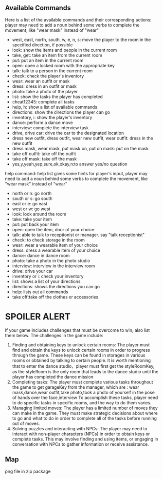 ## Available Commands
Here is a list of the available commands and their corresponding actions:
player may need to add a noun behind some verbs to complete the movement, like "wear mask" instead of "wear"
- west, east, north, south, w, e, n, s: move the player to the room in the specified direction, if possible
- look: show the items and people in the current room
- take, get: take an item from the current room
- put: put an item in the current room
- open: open a locked room with the appropriate key
- talk: talk to a person in the current room
- check: check the player's inventory
- wear: wear an outfit or mask
- dress: dress in an outfit or mask
- photo: take a photo of the player
- list: show the tasks the player has completed
- cheat12345: complete all tasks
- help, h: show a list of available commands
- directions: show the directions the player can go
- inventory, i: show the player's inventory
- dance: perform a dance move
- interview: complete the interview task
- drive, drive car: drive the car to the designated location
- dress new outfit, dress outfit, wear new outfit, wear outfit: dress in the new outfit
- dress mask, wear mask, put mask on, put on mask: put on the mask
- take off outfit: take off the outfit
- take off mask: take off the mask
- yes,y,yeah,yep,sure,ok,okay,n:to answer yes/no question

help command:
help list gives some hints for player's input, player may need to add a noun behind some verbs to complete the movement,
like "wear mask" instead of "wear"
- north or n: go north
- south or s: go south
- east or e: go east
- west or w: go west
- look: look around the room
- take: take your item
- put: put back your item
- open: open the item, door of your choice
- talk: able to talk to receptionist or manager. say "talk receptionist"
- check: to check storage in the room
- wear: wear a wearable item of your choice
- dress: dress a wearable item of your choice
- dance: dance in dance room
- photo: take a photo in the photo studio
- interview: interview in the interview room
- drive: drive your car
- inventory or i: check your inventory
- list: shows a list of your directions
- directions: shows the directions you can go
- help: lists out all commands
- take off:take off the clothes or accessories

# SPOILER ALERT

If your game includes challenges that must be overcome to win, also list them below.
The challenges in the game include:

1. Finding and obtaining keys to unlock certain rooms:
The player must find and obtain the keys to unlock certain rooms in order to progress through the game. These keys can be found in storages in various rooms or obtained by talking to certain people.
It is worth mentioning that to enter the dance studio，player must first get the styleRoomKey, as the styleRoom is the only room that leads to the dance studio until the player has completed the dance mission
2. Completing tasks:
The player must complete various tasks throughout the game to get garageKey from the manager, which are :
wear mask,dance,wear outfit,take photo,took a photo of yourself in the pose of hands over the face,interview
To accomplish these tasks, player need to do specific tasks in specific rooms, and the way to do them varies.
3. Managing limited moves:
The player has a limited number of moves they can make in the game. They must make strategic decisions about where to go and what to do in order to complete all of the tasks before running out of moves.
4. Solving puzzles and interacting with NPCs:
The player may need to interact with non-player characters (NPCs) in order to obtain keys or complete tasks. This may involve finding and using items, or engaging in conversation with NPCs to gather information or receive assistance.

## Map 
png file in zip package
